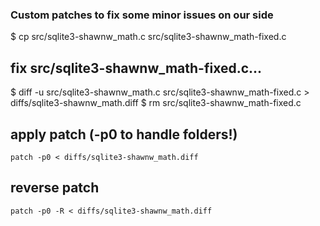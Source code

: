 ### Custom patches to fix some minor issues on our side

$ cp src/sqlite3-shawnw_math.c src/sqlite3-shawnw_math-fixed.c

## fix src/sqlite3-shawnw_math-fixed.c...

$ diff -u src/sqlite3-shawnw_math.c src/sqlite3-shawnw_math-fixed.c > diffs/sqlite3-shawnw_math.diff
$ rm src/sqlite3-shawnw_math-fixed.c

## apply patch (-p0 to handle folders!)

`patch -p0 < diffs/sqlite3-shawnw_math.diff`

## reverse patch

`patch -p0 -R < diffs/sqlite3-shawnw_math.diff`
